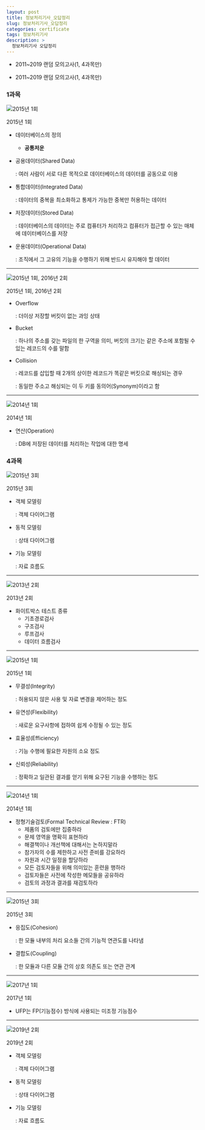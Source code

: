 ```yaml
---
layout: post
title: 정보처리기사_오답정리
slug: 정보처리기사_오답정리
categories: certificate
tags: 정보처리기사
description: >
  정보처리기사 오답정리
---
```


- 2011~2019 랜덤 모의고사(1, 4과목만)

- 2011~2019 랜덤 모의고사(1, 4과목만)

### 1과목

![2015년 1회](https://s3-us-west-2.amazonaws.com/secure.notion-static.com/8dc5635a-9b77-47b3-9323-3b0aba475e10/20F5EC45-FB1B-4F55-84DC-036ACA24F4CE.jpeg)

2015년 1회

- 데이터베이스의 정의
    - **공통저운**
- 공용데이터(Shared Data)
    
    : 여러 사람이 서로 다른 목적으로 데이터베이스의 데이터를 공동으로 이용
    
- 통합데이터(Integrated Data)
    
    : 데이터의 중복을 최소화하고 통제가 가능한 중복만 허용하는 데이터
    
- 저장데이터(Stored Data)
    
    : 데이터베이스의 데이터는 주로 컴퓨터가 처리하고 컴퓨터가 접근할 수 있는 매체에 데이터베이스를 저장
    
- 운용데이터(Operational Data)
    
    : 조직에서 그 고유의 기능을 수행하기 위해 반드시 유지해야 할 데이터
    

---

![2015년 1회, 2016년 2회](https://s3-us-west-2.amazonaws.com/secure.notion-static.com/28d57f09-76dd-454a-a2e8-f03f7a90c3a2/B1D0BD28-E5C9-4AF6-A2B6-F398474820A3.jpeg)

2015년 1회, 2016년 2회

- Overflow
    
    : 더이상 저장할 버킷이 없는 과잉 상태
    
- Bucket
    
    : 하나의 주소를 갖는 파일의 한 구역을 의미, 버킷의 크기는 같은 주소에 포함될 수 있는 레코드의 수를 말함
    
- Collision
    
    : 레코드를 삽입할 때 2개의 상이한 레코드가 똑같은 버킷으로 해싱되는 경우
    
    : 동일한 주소고 해싱되는 이 두 키를 동의어(Synonym)이라고 함
    

---

![2014년 1회](https://s3-us-west-2.amazonaws.com/secure.notion-static.com/18cfc5f5-7626-4183-bf64-56d4dab82498/F41183A5-9FF2-4C18-8D54-5F48BDDF3DF6.jpeg)

2014년 1회

- 연산(Operation)
    
    : DB에 저장된 데이터를 처리하는 작업에 대한 명세
    

### 4과목

![2015년 3회](https://s3-us-west-2.amazonaws.com/secure.notion-static.com/9bc345a7-2f12-4cde-9713-c307b3ec695e/Untitled.png)

2015년 3회

- 객체 모델링
    
    : 객체 다이어그램
    
- 동적 모델링
    
    : 상태 다이어그램
    
- 기능 모델링
    
    : 자료 흐름도
    

---

![2013년 2회](https://s3-us-west-2.amazonaws.com/secure.notion-static.com/a185bbd0-8239-41b0-88fc-b039a353f4b5/Untitled.png)

2013년 2회

- 화이트박스 테스트 종류
    - 기초경로검사
    - 구조검사
    - 루프검사
    - 데이터 흐름검사

---

![2015년 1회](https://s3-us-west-2.amazonaws.com/secure.notion-static.com/df8e1a2f-6524-4b1a-8509-82afba226063/Untitled.png)

2015년 1회

- 무결성(Integrity)
    
    : 허용되지 않은 사용 및 자료 변경을 제어하는 정도
    
- 유연성(Flexibility)
    
    : 새로운 요구사항에 접하여 쉽게 수정될 수 있는 정도
    
- 효율성(Efficiency)
    
    : 기능 수행에 필요한 자원의 소요 정도
    
- 신뢰성(Reliability)
    
    : 정확하고 일관된 결과를 얻기 위해 요구된 기능을 수행하는 정도
    

---

![2014년 1회](https://s3-us-west-2.amazonaws.com/secure.notion-static.com/eda814b5-e7ec-46ea-b618-db03c7ec4ab6/Untitled.png)

2014년 1회

- 정형기술검토(Formal Technical Review : FTR)
    - 제품의 검토에만 집중하라
    - 문제 영역을 명확히 표현하라
    - 해결책이나 개선책에 대해서는 논하지말라
    - 참가자의 수를 제한하고 사전 준비를 강요하라
    - 자원과 시간 일정을 할당하라
    - 모든 검토자들을 위해 의미있는 훈련을 행하라
    - 검토자들은 사전에 작성한 메모들을 공유하라
    - 검토의 과정과 결과를 재검토하라

---

![2015년 3회](https://s3-us-west-2.amazonaws.com/secure.notion-static.com/1f7ddd9e-ce17-497f-af82-719782dce8c9/Untitled.png)

2015년 3회

- 응집도(Cohesion)
    
    : 한 모듈 내부의 처리 요소들 간의 기능적 연관도를 나타냄
    
- 결합도(Coupling)
    
    : 한 모듈과 다른 모듈 간의 상호 의존도 또는 연관 관계
    

---

![2017년 1회](https://s3-us-west-2.amazonaws.com/secure.notion-static.com/4915108e-1824-4b91-9010-7d202be2da44/Untitled.png)

2017년 1회

- UFP는 FP(기능점수) 방식에 사용되는 미조정 기능점수

---

![2019년 2회](https://s3-us-west-2.amazonaws.com/secure.notion-static.com/68d3dec2-eed0-40c2-9f20-134c068fe35b/Untitled.png)

2019년 2회

- 객체 모델링
    
    : 객체 다이어그램
    
- 동적 모델링
    
    : 상태 다이어그램
    
- 기능 모델링
    
    : 자료 흐름도